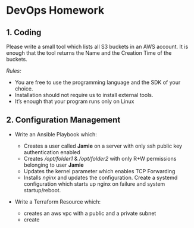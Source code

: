 # **DevOps Homework**

## **1. Coding**

Please write a small tool which lists all S3 buckets in an AWS account. It is enough that the tool returns the Name and the Creation Time of the buckets. 

*Rules:*

* You are free to use the programming language and the SDK of your choice.
* Installation should not require us to install external tools.
* It’s enough that your program runs only on Linux

## **2. Configuration Management**

* Write an Ansible Playbook which:
  * Creates a user called **Jamie** on a server with only ssh public key authentication enabled
  * Creates */opt/folder1* & */opt/folder2* with only R+W permissions belonging to user **Jamie**
  * Updates the kernel parameter which enables TCP Forwarding
  * Installs *nginx* and updates the configuration. Create a systemd configuration which starts up nginx on failure and system startup/reboot.

* Write a Terraform Resource which:
  * creates an aws vpc with a public and a private subnet
  * create

